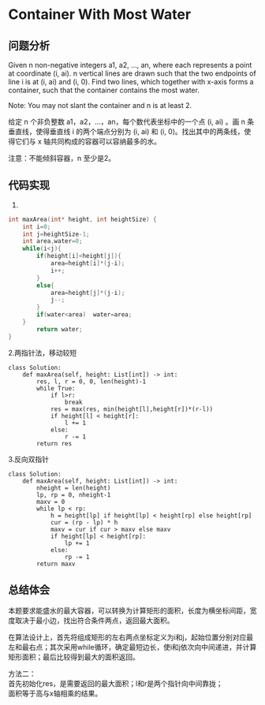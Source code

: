 #  Container With Most Water

## 问题分析

Given n non-negative integers a1, a2, ..., an, where each represents a point at coordinate (i, ai). n vertical lines are drawn such that the two endpoints of line i is at (i, ai) and (i, 0). Find two lines, which together with x-axis forms a container, such that the container contains the most water.

Note: You may not slant the container and n is at least 2. 

给定 n 个非负整数 a1，a2，...，an，每个数代表坐标中的一个点 (i, ai) 。画 n 条垂直线，使得垂直线 i 的两个端点分别为 (i, ai) 和 (i, 0)。找出其中的两条线，使得它们与 x 轴共同构成的容器可以容纳最多的水。

注意：不能倾斜容器，n 至少是2。


## 代码实现

1.
``` C
int maxArea(int* height, int heightSize) {
    int i=0;
    int j=heightSize-1;
    int area,water=0;
    while(i<j){
        if(height[i]<height[j]){
            area=height[i]*(j-i);
            i++;
        }
        else{
            area=height[j]*(j-i);
            j--;
        }
        if(water<area)  water=area;
    }
        return water;
}
```

2.两指针法，移动较短
```
class Solution:
    def maxArea(self, height: List[int]) -> int:
        res, l, r = 0, 0, len(height)-1
        while True:
            if l>r:
                break
            res = max(res, min(height[l],height[r])*(r-l))
            if height[l] < height[r]:
                l += 1
            else:
                r -= 1
        return res
```

3.反向双指针
```
class Solution:
    def maxArea(self, height: List[int]) -> int:
        nheight = len(height)
        lp, rp = 0, nheight-1
        maxv = 0
        while lp < rp:
            h = height[lp] if height[lp] < height[rp] else height[rp]
            cur = (rp - lp) * h
            maxv = cur if cur > maxv else maxv
            if height[lp] < height[rp]:
                lp += 1
            else:
                rp -= 1
        return maxv
```


## 总结体会

本题要求能盛水的最大容器，可以转换为计算矩形的面积，长度为横坐标间距，宽度取决于最小边，找出符合条件两点，返回最大面积。

在算法设计上，首先将组成矩形的左右两点坐标定义为i和j，起始位置分别对应最左和最右点；其次采用while循环，确定最短边长，使i和j依次向中间递进，并计算矩形面积；最后比较得到最大的面积返回。

方法二：  
首先初始化res，是需要返回的最大面积；l和r是两个指针向中间靠拢；  
面积等于高与x轴相乘的结果。

